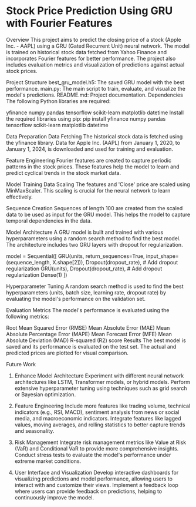
# Stock Price Prediction Using GRU with Fourier Features
Overview
This project aims to predict the closing price of a stock (Apple Inc. - AAPL) using a GRU (Gated Recurrent Unit) neural network. The model is trained on historical stock data fetched from Yahoo Finance and incorporates Fourier features for better performance. The project also includes evaluation metrics and visualization of predictions against actual stock prices.

Project Structure
best_gru_model.h5: The saved GRU model with the best performance.
main.py: The main script to train, evaluate, and visualize the model's predictions.
README.md: Project documentation.
Dependencies
The following Python libraries are required:

yfinance
numpy
pandas
tensorflow
scikit-learn
matplotlib
datetime
Install the required libraries using pip:
pip install yfinance numpy pandas tensorflow scikit-learn matplotlib datetime

Data Preparation
Data Fetching
The historical stock data is fetched using the yfinance library. Data for Apple Inc. (AAPL) from January 1, 2020, to January 1, 2024, is downloaded and used for training and evaluation.

Feature Engineering
Fourier features are created to capture periodic patterns in the stock prices. These features help the model to learn and predict cyclical trends in the stock market data.

Model Training
Data Scaling
The features and 'Close' price are scaled using MinMaxScaler. This scaling is crucial for the neural network to learn effectively.

Sequence Creation
Sequences of length 100 are created from the scaled data to be used as input for the GRU model. This helps the model to capture temporal dependencies in the data.

Model Architecture
A GRU model is built and trained with various hyperparameters using a random search method to find the best model. The architecture includes two GRU layers with dropout for regularization.

model = Sequential([
    GRU(units, return_sequences=True, input_shape=(sequence_length, X.shape[2])),
    Dropout(dropout_rate),  # Add dropout regularization
    GRU(units),
    Dropout(dropout_rate),  # Add dropout regularization
    Dense(1)
])

Hyperparameter Tuning
A random search method is used to find the best hyperparameters (units, batch size, learning rate, dropout rate) by evaluating the model's performance on the validation set.



Evaluation
Metrics
The model's performance is evaluated using the following metrics:

Root Mean Squared Error (RMSE)
Mean Absolute Error (MAE)
Mean Absolute Percentage Error (MAPE)
Mean Forecast Error (MFE)
Mean Absolute Deviation (MAD)
R-squared (R2) score
Results
The best model is saved and its performance is evaluated on the test set. The actual and predicted prices are plotted for visual comparison.

Future Work
1. Enhance Model Architecture
Experiment with different neural network architectures like LSTM, Transformer models, or hybrid models.
Perform extensive hyperparameter tuning using techniques such as grid search or Bayesian optimization.

3. Feature Engineering
Include more features like trading volume, technical indicators (e.g., RSI, MACD), sentiment analysis from news or social media, and macroeconomic indicators.
Integrate features like lagged values, moving averages, and rolling statistics to better capture trends and seasonality.

4. Risk Management
Integrate risk management metrics like Value at Risk (VaR) and Conditional VaR to provide more comprehensive insights.
Conduct stress tests to evaluate the model's performance under extreme market conditions.

5. User Interface and Visualization
Develop interactive dashboards for visualizing predictions and model performance, allowing users to interact with and customize their views.
Implement a feedback loop where users can provide feedback on predictions, helping to continuously improve the model.
